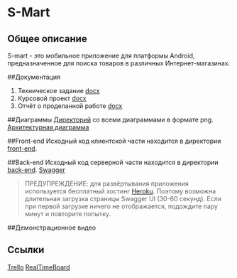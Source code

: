 # S-Mart
## Общее описание
S-mart - это мобильное приложение  для платформы Android, предназначенное для поиска товаров в различных Интернет-магазинах.

##Документация
1. Техническое задание [docx](./docs/ТЗ.docx)
2. Курсовой проект [docx](./docs/Курсовой%20проект.docx)
3. Отчёт о проделанной работе [docx](./docs/Отчёт%20о%20проделанной%20работе.docx)

##Диаграммы
[Директорий](./docs/diagrams) со всеми диаграммами в формате png.
[Архитектурная диаграмма](./docs/diagrams/architecture.png)

##Front-end
Исходный код клиентской части находится в директории [front-end](./front-end).

##Back-end
Исходный код серверной части находится в директории [back-end](./back-end).
[Swagger](https://s-mart-app.herokuapp.com/swagger-ui.html)
> ПРЕДУПРЕЖДЕНИЕ: для развёртывания приложения используется бесплатный хостинг [Heroku](https://heroku.com). Поэтому возможна длительная загрузка страницы Swagger UI (30-60 секунд). Если при первой загрузке ничего не отображается, подождите пару минут и повторите попытку.

##Демонстрационное видео

## Ссылки
[Trello](https://trello.com/b/axC43PUO/s-mart)
[RealTimeBoard](https://realtimeboard.com/app/board/o9J_kxgTYOc=/)
